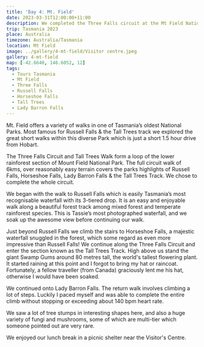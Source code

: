 ```yaml
---
title: 'Day 4: Mt. Field'
date: 2023-03-31T12:00:00+11:00
description: We completed the Three Falls circuit at the Mt Field National Park.
trip: Tasmania 2023
place: Australia
timezone: Australia/Tasmania
location: Mt Field
image: ../gallery/4-mt-field/Visitor centre.jpeg
gallery: 4-mt-field
map: [-42.6640, 146.6052, 12]
tags:
  - Tours Tasmania
  - Mt Field
  - Three Falls
  - Russell Falls
  - Horseshoe Falls
  - Tall Trees
  - Lady Barron Falls
---
```


Mt. Field offers a variety of walks in one of Tasmania’s oldest National Parks. Most famous for Russell Falls & the Tall Trees track we explored the great short walks within this diverse Park which is just a short 1.5 hour drive from Hobart.

The Three Falls Circuit and Tall Trees Walk form a loop of the lower rainforest section of Mount Field National Park. The full circuit walk of 6kms, over reasonably easy terrain covers the parks highlights of Russell Falls, Horseshoe Falls, Lady Barron Falls & the Tall Trees Track. We chose to complete the whole circuit.

We began with the walk to Russell Falls which is easily Tasmania’s most recognisable waterfall with its 3-tiered drop. It is an easy and enjoyable walk along a beautiful forest track among mixed forest and temperate rainforest species. This is Tassie’s most photographed waterfall, and we soak up the awesome view before continuing our walk.

Just beyond Russell Falls we climb the stairs to Horseshoe Falls, a majestic waterfall snuggled in the forest, which some regard as even more impressive than Russell Falls! We continue along the Three Falls Circuit and enter the section known as the Tall Trees Track. High above us stand the giant Swamp Gums around 80 metres tall, the world's tallest flowering plant​. It started raining at this point and I forgot to bring my hat or raincoat. Fortunately, a fellow traveller (from Canada) graciously lent me his hat, otherwise I would have been soaked.

We continued onto Lady Barron Falls. The return walk involves climbing a lot of steps. Luckily I paced myself and was able to complete the entire climb without stopping or exceeding about 140 bpm heart rate.

We saw a lot of tree stumps in interesting shapes here, and also a huge variety of fungi and mushrooms, some of which are multi-tier which someone pointed out are very rare.

We enjoyed our lunch break in a picnic shelter near the Visitor's Centre.
